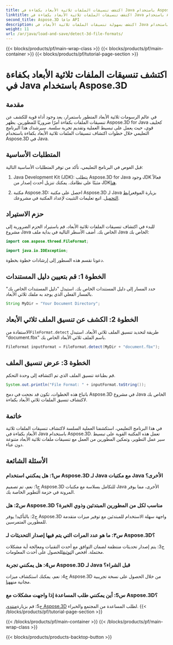 ```yaml
---
title: اكتشف تنسيقات الملفات ثلاثية الأبعاد بكفاءة في Java باستخدام Aspose.3D
linktitle: اكتشف تنسيقات الملفات ثلاثية الأبعاد بكفاءة في Java باستخدام Aspose.3D
second_title: Aspose.3D جافا API
description: اكتشف بسهولة تنسيقات الملفات ثلاثية الأبعاد في Java باستخدام Aspose.3D. قم بتبسيط عملية التطوير الخاصة بك مع هذه المكتبة القوية.
weight: 11
url: /ar/java/load-and-save/detect-3d-file-formats/
---
```


{{< blocks/products/pf/main-wrap-class >}}
{{< blocks/products/pf/main-container >}}
{{< blocks/products/pf/tutorial-page-section >}}

# اكتشف تنسيقات الملفات ثلاثية الأبعاد بكفاءة في Java باستخدام Aspose.3D

## مقدمة

في عالم الرسومات ثلاثية الأبعاد المتطور باستمرار، يعد وجود أداة قوية للكشف عن تنسيقات الملفات بكفاءة أمرًا ضروريًا للمطورين. يظهر Aspose.3D for Java كحليف قوي، حيث يعمل على تبسيط العملية وتقديم تجربة سلسة. سيرشدك هذا البرنامج التعليمي خلال خطوات اكتشاف تنسيقات الملفات ثلاثية الأبعاد بكفاءة باستخدام Aspose.3D في Java.

## المتطلبات الأساسية

قبل الغوص في البرنامج التعليمي، تأكد من توفر المتطلبات الأساسية التالية:

1. Java Development Kit (JDK): يتطلب Aspose.3D for Java وجود JDK فعالاً مثبتًا على نظامك. يمكنك تنزيل أحدث إصدار من JDK[هنا](https://www.oracle.com/java/technologies/javase-downloads.html).

2.  مكتبة Aspose.3D: احصل على مكتبة Aspose.3D لـ Java بزيارة الموقع[رابط التحميل](https://releases.aspose.com/3d/java/). اتبع تعليمات التثبيت لإعداد المكتبة في مشروعك.

## حزم الاستيراد

للبدء في اكتشاف تنسيقات الملفات ثلاثية الأبعاد، قم باستيراد الحزم الضرورية إلى مشروع Java الخاص بك. أضف الأسطر التالية في بداية ملف Java الخاص بك:

```java
import com.aspose.threed.FileFormat;

import java.io.IOException;
```

دعونا نقسم هذه السطور إلى إرشادات خطوة بخطوة.

## الخطوة 1: قم بتعيين دليل المستندات

حدد المسار إلى دليل المستندات الخاص بك. استبدل "دليل المستندات الخاص بك" بالمسار الفعلي الذي يوجد به ملفك ثلاثي الأبعاد.

```java
String MyDir = "Your Document Directory";
```

## الخطوة 2: الكشف عن تنسيق الملف ثلاثي الأبعاد

 الاستفادة من`FileFormat.detect` طريقة لتحديد تنسيق الملف ثلاثي الأبعاد. استبدل "document.fbx" باسم الملف ثلاثي الأبعاد الخاص بك.

```java
FileFormat inputFormat = FileFormat.detect(MyDir + "document.fbx");
```

## الخطوة 3: عرض تنسيق الملف

قم بطباعة تنسيق الملف الذي تم اكتشافه إلى وحدة التحكم.

```java
System.out.println("File Format: " + inputFormat.toString());
```

باتباع هذه الخطوات، تكون قد نجحت في دمج Aspose.3D في مشروع Java الخاص بك لاكتشاف تنسيق الملفات ثلاثي الأبعاد بكفاءة.

## خاتمة

في هذا البرنامج التعليمي، استكشفنا العملية السلسة لاكتشاف تنسيقات الملفات ثلاثية الأبعاد بكفاءة في Java باستخدام Aspose.3D. تعمل هذه المكتبة القوية على تبسيط سير عمل التطوير، وتمكين المطورين من العمل مع تنسيقات ملفات ثلاثية الأبعاد متنوعة دون عناء.

## الأسئلة الشائعة

### س1: هل يمكنني استخدام Aspose.3D لـ Java مع مكتبات Java الأخرى؟

ج1: نعم، تم تصميم Aspose.3D للتكامل بسلاسة مع مكتبات Java الأخرى، مما يوفر المرونة في حزمة التطوير الخاصة بك.

### س2: هل Aspose.3D مناسب لكل من المطورين المبتدئين وذوي الخبرة؟

ج2: بالتأكيد! يوفر Aspose.3D واجهة سهلة الاستخدام للمبتدئين مع توفير ميزات متقدمة للمطورين المتمرسين.

### س٣: ما هو عدد المرات التي يتم فيها إصدار التحديثات لـ Aspose.3D؟

 ج3: يتم إصدار تحديثات منتظمة لضمان التوافق مع أحدث التقنيات ومعالجة أية مشكلات محتملة. افحص ال[توثيق](https://reference.aspose.com/3d/java/)للحصول على أحدث المعلومات.

### س4: هل يمكنني تجربة Aspose.3D لـ Java قبل الشراء؟

 ج4: نعم، يمكنك استكشاف ميزات Aspose.3D من خلال الحصول على نسخة تجريبية مجانية منه[هنا](https://releases.aspose.com/).

### س5: أين يمكنني طلب المساعدة إذا واجهت مشكلات مع Aspose.3D؟

 ج5: قم بزيارة[منتدى Aspose.3D](https://forum.aspose.com/c/3d/18) لطلب المساعدة من المجتمع والخبراء.
{{< /blocks/products/pf/tutorial-page-section >}}

{{< /blocks/products/pf/main-container >}}
{{< /blocks/products/pf/main-wrap-class >}}

{{< blocks/products/products-backtop-button >}}
